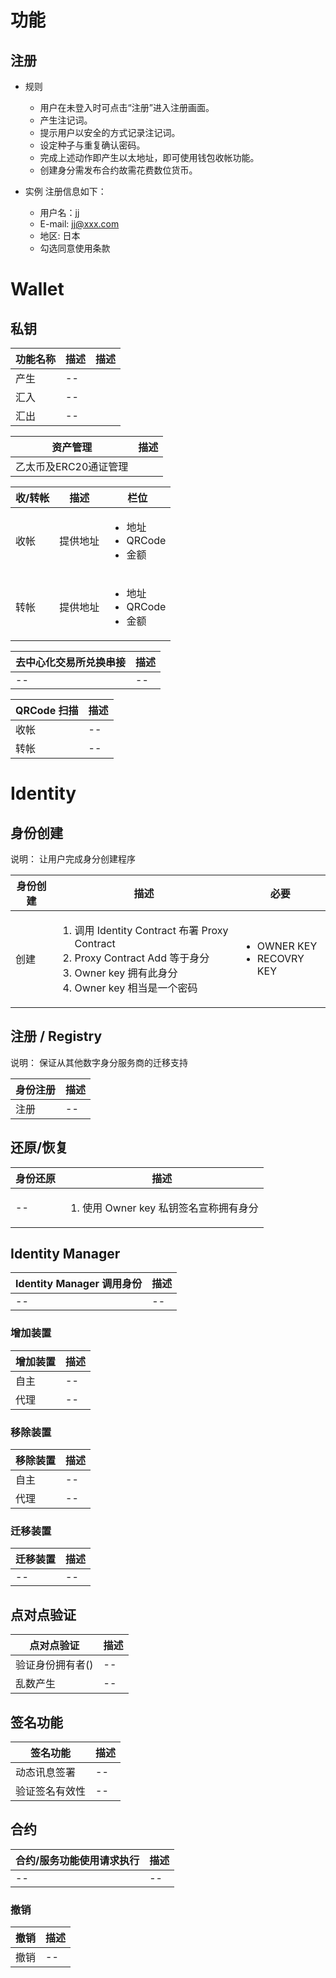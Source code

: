 # 功能

## 注册

* 规则
	* 用户在未登入时可点击“注册”进入注册画面。
	* 产生注记词。
	* 提示用户以安全的方式记录注记词。
	* 设定种子与重复确认密码。
	* 完成上述动作即产生以太地址，即可使用钱包收帐功能。
	* 创建身分需发布合约故需花费数位货币。

* 实例
	注册信息如下：
	* 用户名：jj
	* E-mail: jj@xxx.com
	* 地区: 日本
	* 勾选同意使用条款

# Wallet

## 私钥
功能名称  | 描述  | 描述
------------- | ------------- | -------------
产生  | -- | 
汇入  | -- |
汇出  | -- |

资产管理  | 描述
------------- | -------------
乙太币及ERC20通证管理  | 

收/转帐  | 描述 | 栏位
------------- | ------------- | -------------
收帐  | 提供地址 | <ul><li>地址</li><li>QRCode</li><li>金额</li></ul>
转帐  | 提供地址 | <ul><li>地址</li><li>QRCode</li><li>金额</li></ul>

去中心化交易所兑换串接  | 描述
------------- | -------------
--  | --

QRCode 扫描  | 描述
------------- | -------------
收帐  | --
转帐  | --

# Identity

## 身份创建
说明：
让用户完成身分创建程序

身份创建  | 描述  | 必要
------------- | ------------- | -------------
创建  | <ol><li>调用 Identity Contract 布署 Proxy Contract</li><li>Proxy Contract Add 等于身分</li><li>Owner key 拥有此身分</li><li>Owner key 相当是一个密码</li> | <ul><li>OWNER KEY</li><li>RECOVRY KEY</li></ul>

## 注册 / Registry
说明：
保证从其他数字身分服务商的迁移支持

身份注册  | 描述
------------- | -------------
注册  | --


## 还原/恢复
身份还原  | 描述
------------- | -------------
--  | <ol><li>使用 Owner key 私钥签名宣称拥有身分</li></ol>


## Identity Manager

Identity Manager 调用身份  | 描述
------------- | -------------
--  | --

### 增加装置

增加装置  | 描述
------------- | -------------
自主  | --
代理  | --

### 移除装置

移除装置  | 描述
------------- | -------------
自主  | --
代理  | --

### 迁移装置

迁移装置 | 描述
------------- | -------------
--  | --

## 点对点验证

点对点验证  | 描述
------------- | -------------
验证身份拥有者() | --
乱数产生 | --

## 签名功能

签名功能  | 描述
------------- | -------------
动态讯息签署 | --
验证签名有效性 | --

## 合约
合约/服务功能使用请求执行  | 描述
------------- | -------------
--  | --

### 撤销
撤销  | 描述
------------- | -------------
撤销  | --

